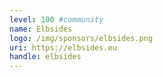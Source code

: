 ```yaml
---
level: 100 #community
name: Elbsides
logo: /img/sponsors/elbsides.png
uri: https://elbsides.eu
handle: elbsides
---
```

